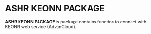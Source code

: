 # ASHR KEONN PACKAGE

**ASHR KEONN PACKAGE** is package contains function to connect with KEONN web service (AdvanCloud).